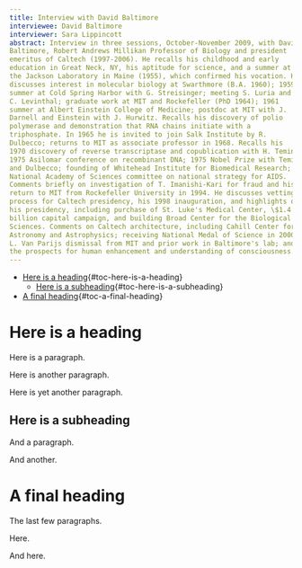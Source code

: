 ```yaml
---
title: Interview with David Baltimore
interviewee: David Baltimore
interviewer: Sara Lippincott
abstract: Interview in three sessions, October-November 2009, with David
Baltimore, Robert Andrews Millikan Professor of Biology and president
emeritus of Caltech (1997-2006). He recalls his childhood and early
education in Great Neck, NY, his aptitude for science, and a summer at
the Jackson Laboratory in Maine (1955), which confirmed his vocation. He
discusses interest in molecular biology at Swarthmore (B.A. 1960); 1959
summer at Cold Spring Harbor with G. Streisinger; meeting S. Luria and
C. Levinthal; graduate work at MIT and Rockefeller (PhD 1964); 1961
summer at Albert Einstein College of Medicine; postdoc at MIT with J.
Darnell and Einstein with J. Hurwitz. Recalls his discovery of polio
polymerase and demonstration that RNA chains initiate with a
triphosphate. In 1965 he is invited to join Salk Institute by R.
Dulbecco; returns to MIT as associate professor in 1968. Recalls his
1970 discovery of reverse transcriptase and copublication with H. Temin;
1975 Asilomar conference on recombinant DNA; 1975 Nobel Prize with Temin
and Dulbecco; founding of Whitehead Institute for Biomedical Research;
National Academy of Sciences committee on national strategy for AIDS.
Comments briefly on investigation of T. Imanishi-Kari for fraud and his
return to MIT from Rockefeller University in 1994. He discusses vetting
process for Caltech presidency, his 1998 inauguration, and highlights of
his presidency, including purchase of St. Luke's Medical Center, \$1.4
billion capital campaign, and building Broad Center for the Biological
Sciences. Comments on Caltech architecture, including Cahill Center for
Astronomy and Astrophysics; receiving National Medal of Science in 2000;
L. Van Parijs dismissal from MIT and prior work in Baltimore's lab; and
the prospects for human enhancement and understanding of consciousness.
---
```


-   [Here is a heading](#here-is-a-heading){#toc-here-is-a-heading}
    -   [Here is a
        subheading](#here-is-a-subheading){#toc-here-is-a-subheading}
-   [A final heading](#a-final-heading){#toc-a-final-heading}

# Here is a heading

Here is a paragraph.

Here is another paragraph.

Here is yet another paragraph.

## Here is a subheading

And a paragraph.

And another.

# A final heading

The last few paragraphs.

Here.

And here.

